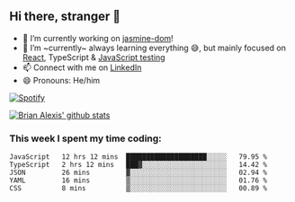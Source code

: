 ## Hi there, stranger 👋

- 🔭 I’m currently working on [jasmine-dom](https://github.com/testing-library/jasmine-dom)!
- 🌱 I’m ~currently~ always learning everything 😅, but mainly focused on [React](https://courseit.com.ar/cursos/frontend-avanzado-2020), TypeScript & [JavaScript testing](https://testingjavascript.com/)
- 📫 Connect with me on [LinkedIn](https://www.linkedin.com/in/brian-alexis/)
- 😄 Pronouns: He/him

[![Spotify](https://novatorem-nine-beige.vercel.app/api/spotify)](https://open.spotify.com/user/21ttbyunhf56rp6soqidgfk2q)

[![Brian Alexis' github stats](https://github-readme-stats-sepia-two.vercel.app/api?username=brrianalexis&show_icons=true&hide_border=true?count_private=true)](https://github.com/brrianalexis/github-readme-stats)

### This week I spent my time coding:
<!--START_SECTION:waka-->
```text
JavaScript   12 hrs 12 mins  ████████████████████░░░░░   79.95 % 
TypeScript   2 hrs 12 mins   ███▓░░░░░░░░░░░░░░░░░░░░░   14.42 % 
JSON         26 mins         ▓░░░░░░░░░░░░░░░░░░░░░░░░   02.94 % 
YAML         16 mins         ▒░░░░░░░░░░░░░░░░░░░░░░░░   01.76 % 
CSS          8 mins          ▒░░░░░░░░░░░░░░░░░░░░░░░░   00.89 % 
```
<!--END_SECTION:waka-->

